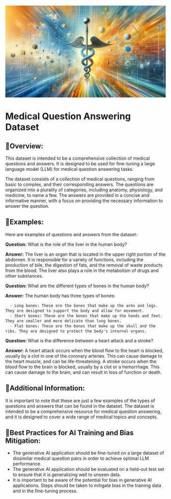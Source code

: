 ![medquestion](docs/medquestion.png)

# Medical Question Answering Dataset

## 💁**Overview:**

This dataset is intended to be a comprehensive collection of medical questions and answers. It is designed to be used for fine-tuning a large language model (LLM) for medical question answering tasks.

The dataset consists of a collection of medical questions, ranging from basic to complex, and their corresponding answers. The questions are organized into a plurality of categories, including anatomy, physiology, and medicine, to name a few. The answers are provided in a concise and informative manner, with a focus on providing the necessary information to answer the question.

## 📖**Examples:**

Here are examples of questions and answers from the dataset:

**Question:** What is the role of the liver in the human body?

**Answer:** The liver is an organ that is located in the upper right portion of the abdomen. It is responsible for a variety of functions, including the production of bile, the digestion of fats, and the removal of waste products from the blood. The liver also plays a role in the metabolism of drugs and other substances.

**Question:** What are the different types of bones in the human body?

**Answer:** The human body has three types of bones:

      - Long bones: These are the bones that make up the arms and legs. They are designed to support the body and allow for movement.
      - Short bones: These are the bones that make up the hands and feet. They are smaller and more delicate than long bones.
      - Flat bones: These are the bones that make up the skull and the ribs. They are designed to protect the body's internal organs.

**Question:** What is the difference between a heart attack and a stroke?

**Answer:** A heart attack occurs when the blood flow to the heart is blocked, usually by a clot in one of the coronary arteries. This can cause damage to the heart muscle, and can be life-threatening.
A stroke occurs when the blood flow to the brain is blocked, usually by a clot or a hemorrhage. This can cause damage to the brain, and can result in loss of function or death.

## 💁**Additional Information:**

It is important to note that these are just a few examples of the types of questions and answers that can be found in the dataset. The dataset is intended to be a comprehensive resource for medical question answering, and it is designed to cover a wide range of medical topics and concepts.

## 🧐**Best Practices for AI Training and Bias Mitigation:**

- The generative AI application should be fine-tuned on a large dataset of dissimilar medical question pairs in order to achieve optimal LLM performance.
- The generative AI application should be evaluated on a held-out test set to ensure that it is generalizing well to unseen data.
- It is important to be aware of the potential for bias in generative AI applications. Steps should be taken to mitigate bias in the training data and in the fine-tuning process.
